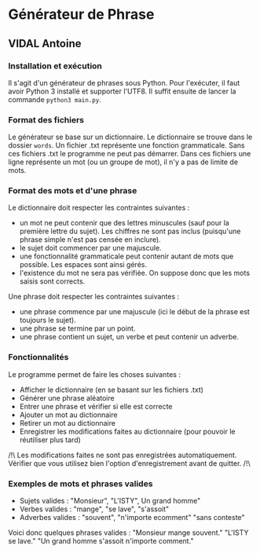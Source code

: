 # Générateur de Phrase #
## VIDAL Antoine ##

### Installation et exécution ###

Il s'agit d'un générateur de phrases sous Python. Pour l'exécuter, il faut avoir Python 3 installé et supporter l'UTF8. Il suffit ensuite de lancer la commande `python3 main.py`.

### Format des fichiers ###
Le générateur se base sur un dictionnaire. Le dictionnaire se trouve dans le dossier `words`. Un fichier .txt représente une fonction grammaticale. Sans ces fichiers .txt le programme ne peut pas démarrer.
Dans ces fichiers une ligne représente un mot (ou un groupe de mot), il n'y a pas de limite de mots.

### Format des mots et d'une phrase ###
Le dictionnaire doit respecter les contraintes suivantes :
- un mot ne peut contenir que des lettres minuscules (sauf pour la première lettre du sujet). Les chiffres ne sont pas inclus (puisqu'une phrase simple n'est pas censée en inclure).
- le sujet doit commencer par une majuscule.
- une fonctionnalité grammaticale peut contenir autant de mots que possible. Les espaces sont ainsi gérés.
- l'existence du mot ne sera pas vérifiée. On suppose donc que les mots saisis sont corrects.

Une phrase doit respecter les contraintes suivantes :
- une phrase commence par une majuscule (ici le début de la phrase est toujours le sujet).
- une phrase se termine par un point.
- une phrase contient un sujet, un verbe et peut contenir un adverbe.

### Fonctionnalités ###
Le programme permet de faire les choses suivantes :

- Afficher le dictionnaire (en se basant sur les fichiers .txt)
- Générer une phrase aléatoire
- Entrer une phrase et vérifier si elle est correcte
- Ajouter un mot au dictionnaire
- Retirer un mot au dictionnaire
- Enregistrer les modifications faites au dictionnaire (pour pouvoir le réutiliser plus tard)

/!\ Les modifications faites ne sont pas enregistrées automatiquement. Vérifier que vous utilisez bien l'option d'enregistrement avant de quitter. /!\

### Exemples de mots et phrases valides ###
- Sujets valides : "Monsieur", "L'ISTY", Un grand homme"
- Verbes valides : "mange", "se lave", "s'assoit"
- Adverbes valides : "souvent", "n'importe ecomment" "sans conteste"

Voici donc quelques phrases valides :
"Monsieur mange souvent."
"L'ISTY se lave."
"Un grand homme s'assoit n'importe comment."